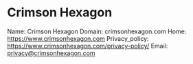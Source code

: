 
# Crimson Hexagon

Name: Crimson Hexagon
Domain: crimsonhexagon.com
Home: https://www.crimsonhexagon.com
Privacy_policy: https://www.crimsonhexagon.com/privacy-policy/
Email: privacy@crimsonhexagon.com
